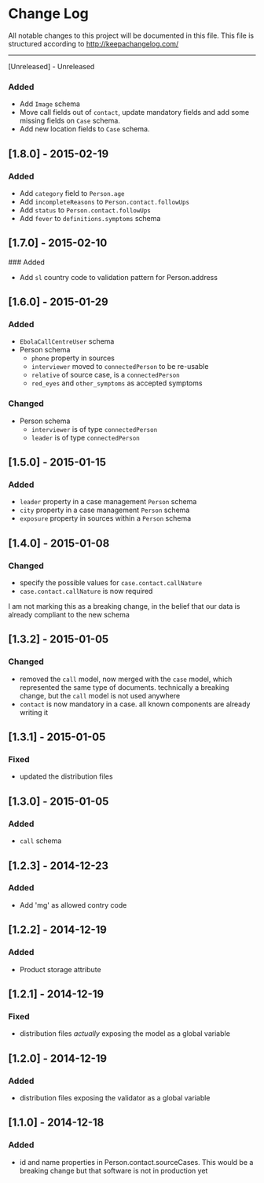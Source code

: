 # Change Log

All notable changes to this project will be documented in this
file. This file is structured according to http://keepachangelog.com/

- - -

[Unreleased] - Unreleased

### Added
- Add `Image` schema
- Move call fields out of `contact`, update mandatory fields and add
some missing fields on `Case` schema.
- Add new location fields to `Case` schema.

## [1.8.0] - 2015-02-19
### Added
- Add `category` field to `Person.age`
- Add `incompleteReasons` to `Person.contact.followUps`
- Add `status` to `Person.contact.followUps`
- Add `fever` to `definitions.symptoms` schema

## [1.7.0] - 2015-02-10
### Added
- Add `sl` country code to validation pattern for Person.address


## [1.6.0] - 2015-01-29
### Added
- `EbolaCallCentreUser` schema
- Person schema
  - `phone` property in sources
  - `interviewer` moved to `connectedPerson` to be re-usable
  - `relative` of source case, is a `connectedPerson`
  - `red_eyes` and `other_symptoms` as accepted symptoms
### Changed
- Person schema
  - `interviewer` is of type `connectedPerson`
  - `leader` is of type `connectedPerson`

## [1.5.0] - 2015-01-15
### Added
- `leader` property in a case management `Person` schema
- `city` property in a case management `Person` schema
- `exposure` property in sources within a `Person` schema

## [1.4.0] - 2015-01-08
### Changed
- specify the possible values for `case.contact.callNature`
- `case.contact.callNature` is now required

I am not marking this as a breaking change, in the belief that our
data is already compliant to the new schema

## [1.3.2] - 2015-01-05
### Changed
- removed the `call` model, now merged with the `case` model, which
  represented the same type of documents. technically a breaking
  change, but the `call` model is not used anywhere
- `contact` is now mandatory in a case. all known components are
  already writing it

## [1.3.1] - 2015-01-05
### Fixed
- updated the distribution files

## [1.3.0] - 2015-01-05
### Added
- `call` schema

## [1.2.3] - 2014-12-23
### Added
- Add 'mg' as allowed contry code

## [1.2.2] - 2014-12-19
### Added
- Product storage attribute

## [1.2.1] - 2014-12-19
### Fixed
- distribution files *actually* exposing the model as a global variable

## [1.2.0] - 2014-12-19
### Added
- distribution files exposing the validator as a global variable

## [1.1.0] - 2014-12-18
### Added
- id and name properties in Person.contact.sourceCases. This would be
  a breaking change but that software is not in production yet
